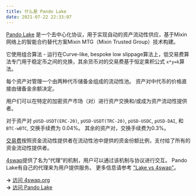 ```yaml
---
title: 什么是 Pando Lake
date: 2021-07-22 22:33:07
---
```


[Pando Lake](https://lake.pando.im) 是一个去中心化协议，用于实现自动的资产流动性供应，基于Mixin网络上的智能合约替代方案Mixin MTG（Mixin Trusted Group）技术构建。

它使用组合算法 - 运行在Curve-like, bespoke low slippage算法上，低交易费算法专门用于稳定币之间的兑换，其余货币对的交易费基于恒定乘积公式 `x*y=k`算法。

每个资产对管理一个由两种代币储备金组成的流动性池。 资产对中代币的价格直接由储备金余额决定。

用户们可以在特定的加密资产市场（对）进行资产交换和/或成为资产流动性提供者。

对于资产对 `pUSD-USDT(ERC-20)`, `pUSD-USDT(TRC-20)`, `pUSD-USDC`, `pUSD-DAI`, 和 `BTC-wBTC`, 交换手续费为 0.04%。 其余的资产对，交换手续费为0.3%。

[交易费](./key-concepts/trading-fee)按照资金流动性提供者在流动性池中提供的资金份额比例，支付给了所有的资金流动性提供者。

[4swap](https://4swap.org)提供了名为“代理”的机制，用户可以通过该机制与协议进行交互。 Pando Lake有自己的代理来为用户提供服务。 更多信息请参考 ["Lake vs 4swap"](faqs/lake-vs-4swap)。

**→** [访问 4swap.org](https://4swap.org)  
**→** [访问 Pando Lake](https://lake.pando.im)  



